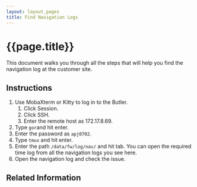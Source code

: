 ```yaml
---
layout: layout_pages
title: Find Navigation Logs
---
```



# {{page.title}}
This document walks you through all the steps that will help you find the navigation log at the customer site.

## Instructions
1. Use MobaXterm or Kitty to log in to the Butler.   
    1. Click Session.
    2. Click SSH.
    3. Enter the remote host as 172.17.8.69.
5. Type `gor`and hit enter.
6. Enter the password as `apj0702`.
7. Type `tmux` and hit enter.
8. Enter the path `/data/fw/log/nav/` and hit tab. You can open the required time log from all the navigation logs you see here. 
9. Open the navigation log and check the issue.

## Related Information
